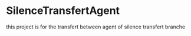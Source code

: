 # SilenceTransfertAgent
this project is for the transfert between agent of silence transfert branche

